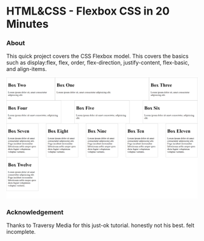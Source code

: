 # HTML&CSS - Flexbox CSS in 20 Minutes

### About

This quick project covers the CSS Flexbox model. This covers the basics such as display:flex, flex, order, flex-direction, justify-content, flex-basic, and align-items.

![example_png](./example.png)


### Acknowledgement

Thanks to Traversy Media for this just-ok tutorial.  honestly not his best.  felt incomplete.


